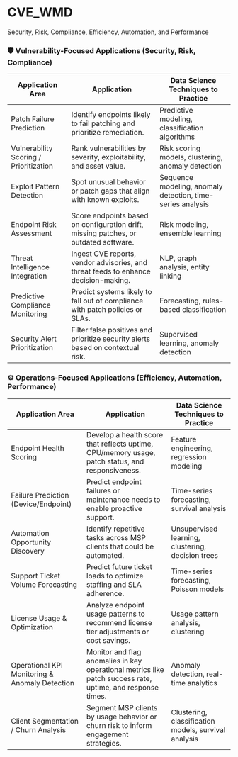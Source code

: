 # CVE_WMD
Security, Risk, Compliance, Efficiency, Automation, and Performance

### 🛡️ Vulnerability-Focused Applications (Security, Risk, Compliance)

| Application Area                    | Application                                                               | Data Science Techniques to Practice                        |
|------------------------------------|---------------------------------------------------------------------------------------------|------------------------------------------------------------|
| Patch Failure Prediction           | Identify endpoints likely to fail patching and prioritize remediation.                      | Predictive modeling, classification algorithms             |
| Vulnerability Scoring / Prioritization | Rank vulnerabilities by severity, exploitability, and asset value.                        | Risk scoring models, clustering, anomaly detection         |
| Exploit Pattern Detection          | Spot unusual behavior or patch gaps that align with known exploits.                         | Sequence modeling, anomaly detection, time-series analysis |
| Endpoint Risk Assessment           | Score endpoints based on configuration drift, missing patches, or outdated software.        | Risk modeling, ensemble learning                           |
| Threat Intelligence Integration    | Ingest CVE reports, vendor advisories, and threat feeds to enhance decision-making.         | NLP, graph analysis, entity linking                        |
| Predictive Compliance Monitoring   | Predict systems likely to fall out of compliance with patch policies or SLAs.               | Forecasting, rules-based classification                    |
| Security Alert Prioritization     | Filter false positives and prioritize security alerts based on contextual risk.             | Supervised learning, anomaly detection                     |


### ⚙️ Operations-Focused Applications (Efficiency, Automation, Performance)

| Application Area                      | Application                                                                | Data Science Techniques to Practice                        |
|--------------------------------------|---------------------------------------------------------------------------------------------|------------------------------------------------------------|
| Endpoint Health Scoring              | Develop a health score that reflects uptime, CPU/memory usage, patch status, and responsiveness. | Feature engineering, regression modeling                   |
| Failure Prediction (Device/Endpoint) | Predict endpoint failures or maintenance needs to enable proactive support.                 | Time-series forecasting, survival analysis                 |
| Automation Opportunity Discovery     | Identify repetitive tasks across MSP clients that could be automated.                       | Unsupervised learning, clustering, decision trees          |
| Support Ticket Volume Forecasting    | Predict future ticket loads to optimize staffing and SLA adherence.                         | Time-series forecasting, Poisson models                    |
| License Usage & Optimization         | Analyze endpoint usage patterns to recommend license tier adjustments or cost savings.      | Usage pattern analysis, clustering                         |
| Operational KPI Monitoring & Anomaly Detection | Monitor and flag anomalies in key operational metrics like patch success rate, uptime, and response times. | Anomaly detection, real-time analytics                     |
| Client Segmentation / Churn Analysis | Segment MSP clients by usage behavior or churn risk to inform engagement strategies.        | Clustering, classification models, survival analysis       |
